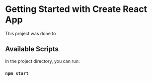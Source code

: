 # Getting Started with Create React App

This project was done to 

## Available Scripts

In the project directory, you can run:

### `npm start`

